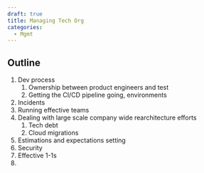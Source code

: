 ```yaml
---
draft: true
title: Managing Tech Org
categories:
  - Mgmt
---
```

## Outline

1. Dev process
   1. Ownership between product engineers and test
   2. Getting the CI/CD pipeline going, environments
2. Incidents
3. Running effective teams
4. Dealing with large scale company wide rearchitecture efforts
   1. Tech debt
   2. Cloud migrations
5. Estimations and expectations setting
6. Security
7. Effective 1-1s
8. 
